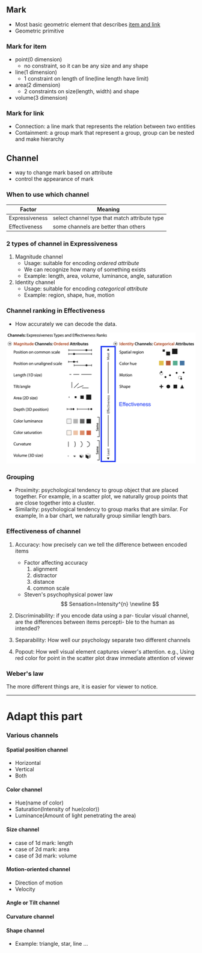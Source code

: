 ## Mark
* Most basic geometric element that describes <u>item and link</u>
* Geometric primitive

### Mark for item
* point(0 dimension)
    * no constraint, so it can be any size and any shape
* line(1 dimension)
    * 1 constraint on length of line(line length have limit)
* area(2 dimension)
    * 2 constraints on size(length, width) and shape
* volume(3 dimension)

### Mark for link
* Connection: a line mark that represents the relation between two entities
* Containment: a group mark that represent a group, group can be nested and make hierarchy


## Channel
* way to change mark based on attribute
* control the appearance of mark

### When to use which channel

|Factor|Meaning|
|------|-------|
|Expressiveness|select channel type that match attribute type|
|Effectiveness|some channels are better than others|


### 2 types of channel in Expressiveness

1. Magnitude channel
    * Usage: suitable for encoding *ordered attribute*
    * We can recognize how many of something exists
    * Example: length, area, volume, luminance, angle, saturation
1. Identity channel
    * Usage: suitable for encoding *categorical attribute*
    * Example: region, shape, hue, motion

### Channel ranking in Effectiveness
* How accurately we can decode the data.

![Effectiveness](./image/Effectiveness.png)

### Grouping
* Proximity: psychological tendency to group object that are placed together. For example, in a scatter plot, we naturally group points that are close together into a cluster.
* Similarity: psychological tendency to group marks that are similar. For example, In a bar chart, we naturally group similiar length bars.

### Effectiveness of channel
1. Accuracy: how precisely can we tell the difference between encoded items
    * Factor affecting accuracy
        1. alignment
        1. distractor
        1. distance
        1. common scale
    * Steven's psychophysical power law
        $$
        Sensation=Intensity^{n} \newline
        $$

1. Discriminability: if you encode data using a par- ticular visual channel, are the differences between items percepti- ble to the human as intended?
1. Separability: How well our psychology separate two different channels
1. Popout: How well visual element captures viewer's attention. e.g., Using red color for point in the scatter plot draw immediate attention of viewer

### Weber's law
The more different things are, it is easier for viewer to notice.

---
# Adapt this part

### Various channels
#### Spatial position channel
* Horizontal
* Vertical
* Both
#### Color channel
* Hue(name of color)
* Saturation(Intensity of hue(color))
* Luminance(Amount of light penetrating the area)

#### Size channel
* case of 1d mark: length
* case of 2d mark: area
* case of 3d mark: volume
#### Motion-oriented channel
* Direction of motion
* Velocity
#### Angle or Tilt channel
#### Curvature channel
#### Shape channel
* Example: triangle, star, line ...


